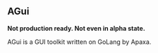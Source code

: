 ## AGui

**Not production ready. Not even in alpha state.**

AGui is a GUI toolkit written on GoLang by Apaxa.